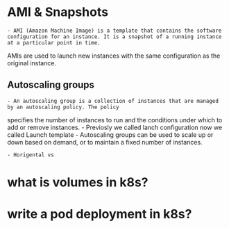 # AMI & Snapshots

    - AMI (Amazon Machine Image) is a template that contains the software configuration for an instance. It is a snapshot of a running instance at a particular point in time.
AMIs are used to launch new instances with the same configuration as the original instance.

## Autoscaling groups

    - An autoscaling group is a collection of instances that are managed by an autoscaling policy. The policy
specifies the number of instances to run and the conditions under which to add or remove instances.
    - Previosly we called lanch configuration now we called Launch template
    - Autoscaling groups can be used to scale up or down based on demand, or to maintain a fixed number of instances.

    - Horigental vs


# what is volumes in k8s?

# write a pod deployment in k8s?
